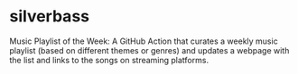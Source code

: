 # silverbass
Music Playlist of the Week: A GitHub Action that curates a weekly music playlist (based on different themes or genres) and updates a webpage with the list and links to the songs on streaming platforms.
